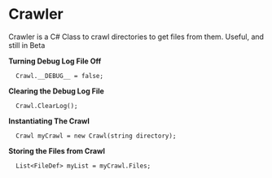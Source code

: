 # Crawler
Crawler is a C# Class to crawl directories to get files from them. Useful, and still in Beta


**Turning Debug Log File Off**
```c-like
  Crawl.__DEBUG__ = false;
```


**Clearing the Debug Log File**
```c-like
  Crawl.ClearLog();
```


**Instantiating The Crawl**
```c-like
  Crawl myCrawl = new Crawl(string directory);
```

**Storing the Files from Crawl**
```c-like
  List<FileDef> myList = myCrawl.Files;
```
